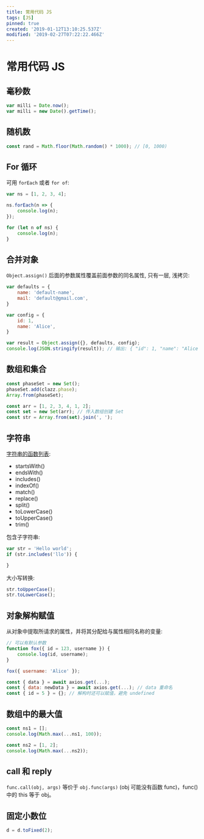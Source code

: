 ```yaml
---
title: 常用代码 JS
tags: [JS]
pinned: true
created: '2019-01-12T13:10:25.537Z'
modified: '2019-02-27T07:22:22.466Z'
---
```


# 常用代码 JS

## 毫秒数
```js
var milli = Date.now();
var milli = new Date().getTime();
```

## 随机数
```js
const rand = Math.floor(Math.random() * 1000); // [0, 1000)
```

## For 循环
可用 `forEach` 或者 `for of`:

```js
var ns = [1, 2, 3, 4];

ns.forEach(n => {
    console.log(n);
});

for (let n of ns) {
    console.log(n);
}
```

## 合并对象
`Object.assign()` 后面的参数属性覆盖前面参数的同名属性, 只有一层, 浅拷贝:

```js
var defaults = {
    name: 'default-name',
    mail: 'default@gmail.com',
}

var config = {
    id: 1,
    name: 'Alice',
}

var result = Object.assign({}, defaults, config);
console.log(JSON.stringify(result)); // 输出: { "id": 1, "name": "Alice","mail": "default@gmail.com" }
```

## 数组和集合
```js
const phaseSet = new Set();
phaseSet.add(clazz.phase);
Array.from(phaseSet);

const arr = [1, 2, 3, 4, 1, 2];
const set = new Set(arr); // 传入数组创建 Set
const str = Array.from(set).join(', ');
```

## 字符串
[字符串的函数列表](https://www.w3schools.com/jsref/jsref_obj_string.asp):
* startsWith()
* endsWith()
* includes()
* indexOf()
* match()
* replace()
* split()
* toLowerCase()
* toUpperCase()
* trim()

包含子字符串:
```js
var str = 'Hello world';
if (str.includes('llo')) {

}
```

大小写转换:
```js
str.toUpperCase();
str.toLowerCase();
```

## 对象解构赋值
从对象中提取所请求的属性，并将其分配给与属性相同名称的变量:

```js
// 可以有默认参数
function fox({ id = 123, username }) {
    console.log(id, username);
}

fox({ username: 'Alice' });
```

```js
const { data } = await axios.get(...);
const { data: newData } = await axios.get(...); // data 重命名
const { id = 5 } = {}; // 解构时还可以赋值，避免 undefined
```

## 数组中的最大值
```js
const ns1 = [];
console.log(Math.max(...ns1, 100));

const ns2 = [1, 2];
console.log(Math.max(...ns2));
```

## call 和 reply
`func.call(obj, args)` 等价于 `obj.func(args)` (obj 可能没有函数 func)，func() 中的 this 等于 obj。

## 固定小数位
```js
d = d.toFixed(2);
```
